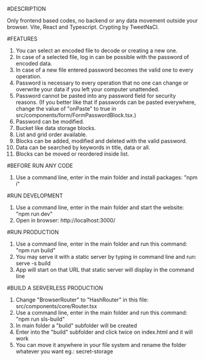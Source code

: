 #DESCRIPTION

Only frontend based codes, no backend or any data movement outside your browser. Vite, React and Typescript. Crypting by TweetNaCl.

#FEATURES

1. You can select an encoded file to decode or creating a new one.
2. In case of a selected file, log in can be possible with the password of encoded data.
3. In case of a new file entered password becomes the valid one to every operation.
4. Password is necessary to every operation that no one can change or overwrite your data if you left your computer unattended.
5. Password cannot be pasted into any password field for security reasons. (If you better like that if passwords can be pasted everywhere, change the value of "onPaste" to true in src/components/form/FormPasswordBlock.tsx.)
6. Password can be modified.
7. Bucket like data storage blocks.
8. List and grid order available.
9. Blocks can be added, modified and deleted with the valid password.
10. Data can be searched by keywords in title, data or all.
11. Blocks can be moved or reordered inside list.

#BEFORE RUN ANY CODE

1. Use a command line, enter in the main folder and install packages: "npm i"

#RUN DEVELOPMENT

1. Use a command line, enter in the main folder and start the website: "npm run dev"
2. Open in browser: http://localhost:3000/

#RUN PRODUCTION

1. Use a command line, enter in the main folder and run this command: "npm run build"
2. You may serve it with a static server by typing in command line and run: serve -s build
3. App will start on that URL that static server will display in the command line

#BUILD A SERVERLESS PRODUCTION

1. Change "BrowserRouter" to "HashRouter" in this file: src/components/core/Router.tsx
2. Use a command line, enter in the main folder and run this command: "npm run sls-build"
3. In main folder a "build" subfolder will be created
4. Enter into the "build" subfolder and click twice on index.html and it will work
5. You can move it anywhere in your file system and rename the folder whatever you want eg.: secret-storage
